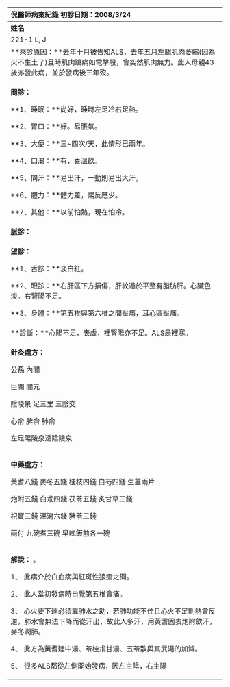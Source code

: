 ﻿|**倪醫師病案紀錄**     						初診日期：2008/3/24|
| :- |
|**姓名**|**性別**|**年齡及體型**|**來診日期**|
|221-1 L, J|M|46 y/o，中等|2008/3/24|
|**來診原因：**去年十月被告知ALS，去年五月左腿肌肉萎縮(因為火不生土了)且時肌肉跳痛如電擊般，會突然肌肉無力。此人母親43歲亦發此病，並於發病後三年歿。|
|<p>**問診：**</p><p>**1、睡眠：**尚好，睡時左足冷右足熱。</p><p>**2、胃口：**好。易脹氣。</p><p>**3、大便：**三~四次/天，此情形已兩年。</p><p>**4、口渴：**有，喜溫飲。</p><p>**5、問汗：**易出汗，一動則易出大汗。</p><p>**6、體力：**體力差，陽反應少。</p><p>**7、其他：**以前怕熱，現在怕冷。</p>|
|**脈診：**|
|<p>**望診：**</p><p>**1、舌診：**淡白紅。</p><p>**2、眼診：**右肝區下方損傷，肝紋過於平整有脂肪肝。心臟色淡。右腎陽不足。</p><p>**3、身體：**第五椎與第六椎之間壓痛，耳心區壓痛。</p>|
|**診斷：**心陽不足，表虛，裡腎陽亦不足。ALS是裡寒。|
|<p>**針灸處方：**</p><p>公孫 內關 </p><p>巨闕 關元 </p><p>陰陵泉 足三里 三陰交 </p><p>心俞 脾俞 肺俞 </p><p>左足陽陵泉透陰陵泉</p>|
|<p>**中藥處方：**</p><p>黃耆八錢 麥冬五錢 桂枝四錢 白芍四錢 生薑兩片</p><p>炮附五錢 白朮四錢 茯苓五錢 炙甘草三錢</p><p>枳實三錢 澤瀉六錢 豬苓三錢</p><p>兩付 九碗煮三碗 早晚飯前各一碗</p>|
|<p>**解說：** 。</p><p>1、 此病介於白血病與紅斑性狼瘡之間。</p><p>2、 此人當初發病時自覺第五椎會痛。</p><p>3、 心火要下達必須靠肺水之助，若肺功能不佳且心火不足則熱會反逆，肺水會無法下降而從汗出，故此人多汗，用黃耆固表炮附歛汗，麥冬潤肺。</p><p>4、 此方為黃耆建中湯、苓桂朮甘湯、五苓散與真武湯的加減。</p><p>5、 很多ALS都從左側開始發病，因左主陰，右主陽</p>|


